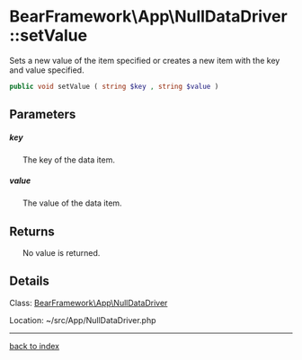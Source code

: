 # BearFramework\App\NullDataDriver::setValue

Sets a new value of the item specified or creates a new item with the key and value specified.

```php
public void setValue ( string $key , string $value )
```

## Parameters

##### key

&nbsp;&nbsp;&nbsp;&nbsp;&nbsp;&nbsp;The key of the data item.

##### value

&nbsp;&nbsp;&nbsp;&nbsp;&nbsp;&nbsp;The value of the data item.

## Returns

&nbsp;&nbsp;&nbsp;&nbsp;&nbsp;&nbsp;No value is returned.

## Details

Class: [BearFramework\App\NullDataDriver](bearframework.app.nulldatadriver.class.md)

Location: ~/src/App/NullDataDriver.php

---

[back to index](index.md)

